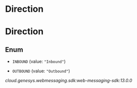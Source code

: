 # Direction


# Direction

## Enum


* `INBOUND` (value: `"Inbound"`)

* `OUTBOUND` (value: `"Outbound"`)




_cloud.genesys.webmessaging.sdk:web-messaging-sdk:13.0.0_
